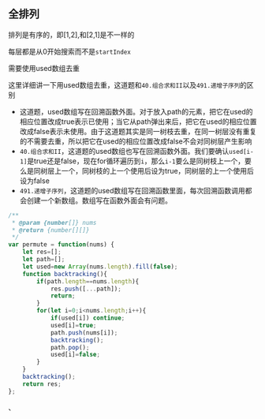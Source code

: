 ## 全排列

排列是有序的，即[1,2],和[2,1]是不一样的

 每层都是从0开始搜索而不是`startIndex`

需要使用used数组去重

这里详细讲一下用used数组去重，这道题和`40.组合求和II`以及`491.递增子序列`的区别

* 这道题，used数组写在回溯函数外面。对于放入path的元素，把它在used的相应位置改成true表示已使用；当它从path弹出来后，把它在used的相应位置改成false表示未使用。由于这道题其实是同一树枝去重，在同一树层没有重复的不需要去重，所以把它在used的相应位置改成false不会对同树层产生影响
* `40.组合求和II`，这道题的used数组也写在回溯函数外面。我们要确认`used[i-1]`是true还是false，现在for循环遍历到`i`，那么`i-1`要么是同树枝上一个，要么是同树层上一个，同树枝的上一个使用后设为true，同树层的上一个使用后设为false
* `491.递增子序列`，这道题的used数组写在回溯函数里面，每次回溯函数调用都会创建一个新数组。数组写在函数外面会有问题。

```javascript
/**
 * @param {number[]} nums
 * @return {number[][]}
 */
var permute = function(nums) {
    let res=[];
    let path=[];
    let used=new Array(nums.length).fill(false);
    function backtracking(){
        if(path.length==nums.length){
            res.push([...path]);
            return;
        }
        for(let i=0;i<nums.length;i++){
            if(used[i]) continue;
            used[i]=true;
            path.push(nums[i]);
            backtracking();
            path.pop();
            used[i]=false;
        }
    }
    backtracking();
    return res;
};
```

、

